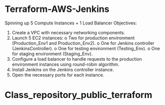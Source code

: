 # Terraform-AWS-Jenkins
Spinning up 5 Compute Instances + 1 Load Balancer
Objectives:
1.	Create a VPC with necessary networking components.
2.	Launch 5 EC2 instances:
o	Two for production environment (Production_Env1 and Production_Env2).
o	One for Jenkins controller (JenkinsController).
o	One for testing environment (Testing_Env).
o	One for staging environment (Staging_Env).
3.	Configure a load balancer to handle requests to the production environment instances using round-robin algorithm.
4.	Install Jenkins on the Jenkins controller instance.
5.	Open the necessary ports for each instance.

# Class_repository_public_terraform
